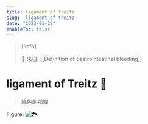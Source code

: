 ```yaml
---
title: ligament of Treitz
slug: 'ligament-of-treitz'
date: "2023-01-29"
enableToc: false
---
```


> [!info]
>
> 🌱 來自: [[Definition of gastrointestinal bleeding]]

# ligament of Treitz 🚧

> 綠色的那條

Figure: ![🏞️](https://i.imgur.com/yUCWGoZ.jpg)


